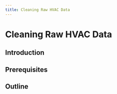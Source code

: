 ```yaml
---
title: Cleaning Raw HVAC Data
---
```


# Cleaning Raw HVAC Data

## Introduction

## Prerequisites

## Outline
